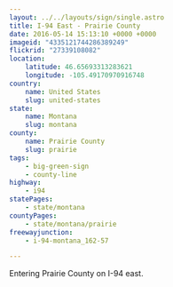 ```yaml
---
layout: ../../layouts/sign/single.astro
title: I-94 East - Prairie County
date: 2016-05-14 15:13:10 +0000 +0000
imageid: "4335121744286389249"
flickrid: "27339108082"
location:
    latitude: 46.65693313283621
    longitude: -105.49170970916748
country:
    name: United States
    slug: united-states
state:
    name: Montana
    slug: montana
county:
    name: Prairie County
    slug: prairie
tags:
    - big-green-sign
    - county-line
highway:
    - i94
statePages:
    - state/montana
countyPages:
    - state/montana/prairie
freewayjunction:
    - i-94-montana_162-57

---
```

Entering Prairie County on I-94 east.